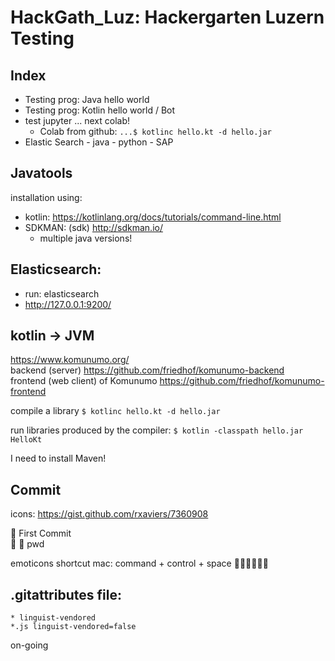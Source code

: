 # HackGath_Luz: Hackergarten Luzern Testing

## Index 
* Testing prog: Java hello world 
* Testing prog: Kotlin hello world / Bot
* test jupyter ... next colab! 
    * Colab from github: ```...$ kotlinc hello.kt -d hello.jar```
* Elastic Search - java - python - SAP 


## Javatools 
installation using: 
* kotlin: https://kotlinlang.org/docs/tutorials/command-line.html
* SDKMAN: (sdk) http://sdkman.io/
    * multiple java versions! 


## Elasticsearch: 
* run: elasticsearch 
* http://127.0.0.1:9200/ 

## kotlin -> JVM 
https://www.komunumo.org/ <br>
backend (server) https://github.com/friedhof/komunumo-backend<br>
frontend (web client) of Komunumo https://github.com/friedhof/komunumo-frontend <br>

compile a library 
```$ kotlinc hello.kt -d hello.jar```

run libraries produced by the compiler: 
```$ kotlin -classpath hello.jar HelloKt ```


I need to install Maven!


## Commit 
icons: https://gist.github.com/rxaviers/7360908 <br>

🎉 First Commit <br> 
👮 :cop: pwd

emoticons shortcut mac: command + control + space 
🤪😬😬😬😬😬


## .gitattributes file:
    * linguist-vendored
    *.js linguist-vendored=false

on-going 
